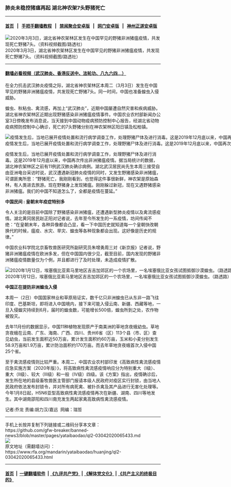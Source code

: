 ### 肺炎未稳控猪瘟再起   湖北神农架7头野猪死亡
------------------------

#### [首页](https://github.com/gfw-breaker/banned-news3/blob/master/README.md) &nbsp;&nbsp;|&nbsp;&nbsp; [手把手翻墙教程](https://github.com/gfw-breaker/guides/wiki) &nbsp;&nbsp;|&nbsp;&nbsp; [禁闻聚合安卓版](https://github.com/gfw-breaker/bn-android) &nbsp;&nbsp;|&nbsp;&nbsp; [网门安卓版](https://github.com/oGate2/oGate) &nbsp;&nbsp;|&nbsp;&nbsp; [神州正道安卓版](https://github.com/SzzdOgate/update) 



<div id="headerimg">
 <img alt="2020年3月3日，湖北省神农架林区发生在中国罕见的野猪非洲猪瘟疫情，共发现死亡野猪7头。（资料视频截图/路透社）" src="https://www.rfa.org/mandarin/yataibaodao/huanjing/ql2-03042020065433.html/ql2-1.jpg/@@images/a3470e98-e510-46f7-b27d-d828e1f06fe7.jpeg" title="2020年3月3日，湖北省神农架林区发生在中国罕见的野猪非洲猪瘟疫情，共发现死亡野猪7头。（资料视频截图/路透社）"/>
 <div id="headerimgcontents">
  <div id="headerimgcaption">
   <span>
    2020年3月3日，湖北省神农架林区发生在中国罕见的野猪非洲猪瘟疫情，共发现死亡野猪7头。（资料视频截图/路透社）
   </span>
   <!-- zoomattribute -->
  </div>
  <!-- headerimgcaption -->
 </div>
 <!-- headerimagecontents -->
</div>

<hr/>


#### [翻墙必看视频（武汉肺炎、香港反送中、法轮功、八九六四...）](https://github.com/gfw-breaker/banned-news3/blob/master/pages/link3.md)

<div id="storytext">
 <div>
  <div class="slot_header">
  </div>
 </div>
 <p>
  在全力抗击武汉肺炎疫情之际，湖北省神农架林区本周二（3月3日）发生在中国罕见的野猪非洲猪瘟疫情，共发现死亡野猪7头。同一时间，中国也准备蝗虫入侵威胁。
 </p>
 <p>
  蝗虫、秋粘虫、禽流感，再加上“武汉肺炎”，近期中国屡遭自然灾害和疾病威胁。湖北省神农架林区近期出现野猪感染非洲猪瘟疫情事件。中国农业农村部新闻办公室3日傍晚发布消息说，当天接到中国动物疫病预防控制中心报告，经湖北省动物疫病预防控制中心确诊，死亡的7头野猪分别在神农架林区阳日镇及松柏镇。
 </p>
 <p>
 </p>
 <p>
 </p>
 <p>
  <div class="image-inline captioned" style="width:1500px;">
   <div style="width:1500px;">
    <img alt="疫情发生后，当地已展开疫情处置和流行病学调查工作，处理野猪尸体及进行消毒。这是2019年12月底以来，中国再次传出非洲猪瘟疫情。（美联社）" src="https://www.rfa.org/mandarin/yataibaodao/huanjing/ql2-03042020065433.html/AP_19171249291616.jpg" title="疫情发生后，当地已展开疫情处置和流行病学调查工作，处理野猪尸体及进行消毒。这是2019年12月底以来，中国再次传出非洲猪瘟疫情。（美联社）"/>
   </div>
   <div class="image-caption">
    <span style="width:1500px;">
     疫情发生后，当地已展开疫情处置和流行病学调查工作，处理野猪尸体及进行消毒。这是2019年12月底以来，中国再次传出非洲猪瘟疫情。（美联社）
    </span>
    <span class="copyright">
    </span>
   </div>
  </div>
 </p>
 <p>
  疫情发生后，当地已展开疫情处置和流行病学调查工作，处理野猪尸体及进行消毒。这是2019年12月底以来，中国再次传出非洲猪瘟疫情。据当局统计的数据，湖北神农架林区之前有11例武汉肺炎确诊病例。湖北武汉居民尚先生本周三接受自由亚洲电台采访时说，武汉遭遇新冠肺炎疫情的同时，又发生野猪感染非洲猪瘟，可谓匪夷所思：“野猪死亡，我刚刚看到，也觉得这件事很新鲜，神农架是原始森林，有人类进去旅游。现在野猪身上发现猪瘟。刚刚躲过新冠，现在又遇野猪感染非洲猪瘟。我们的中国不知道怎么了，全都是疫情在蔓延。”
 </p>
 <p>
  <b>
   中国民间
  </b>
  <b>
   : 皇朝末年疫症特别多
  </b>
 </p>
 <p>
  令人关注的是目前中国除了野猪感染非洲猪瘟，还遭遇新型肺炎疫情以及禽流感疫情。湖北黄冈居民赵正阳对记者说，去年至今所发生的一系疫情，坊间传闻不绝：“在皇朝末年，各种异像都会凸显，看一下中国历史就知道每一个皇朝快改朝换代的时候，瘟疫、水灾、旱灾、蝗虫等各种现象都会出现。这好像是历史的规律。”
 </p>
 <p>
  中国农业科学院北京畜牧兽医研究所副研究员朱增勇周三对《新京报》记者说，野猪非洲猪瘟疫情在欧洲多发，但在中国国内很少见，截至目前，国内发现的野猪非洲猪瘟疫情数量仅为个例，并且都进行了及时处理，未造成疫情扩散。
 </p>
 <p>
 </p>
 <p>
  <div class="image-inline captioned" style="width:1500px;">
   <div style="width:1500px;">
    <img alt="2020年1月12日，埃塞俄比亚索马里地区吉吉加郊区的一个农场里，一名埃塞俄比亚女孩试图抵御沙漠蝗虫。（路透路）" src="https://www.rfa.org/mandarin/yataibaodao/huanjing/ql2-03042020065433.html/2020-01-13T094633Z_104473387_RC2XEE94LMY2_RTRMADP_3_ETHIOPIA-LOCUSTS.JPG" title="2020年1月12日，埃塞俄比亚索马里地区吉吉加郊区的一个农场里，一名埃塞俄比亚女孩试图抵御沙漠蝗虫。（路透路）"/>
   </div>
   <div class="image-caption">
    <span style="width:1500px;">
     2020年1月12日，埃塞俄比亚索马里地区吉吉加郊区的一个农场里，一名埃塞俄比亚女孩试图抵御沙漠蝗虫。（路透路）
    </span>
    <span class="copyright">
    </span>
   </div>
  </div>
 </p>
 <p>
  <b>
   中国正在提防非洲蝗虫入侵
  </b>
 </p>
 <p>
  本周一（2日）中国国家林业和草原局证实，数千亿只非洲蝗虫已从东非一路飞往印度、巴基斯坦，即将进入中国境内，接下来可能入侵云南、新疆、西藏等地，一旦入侵蝗灾持续到6月，届时的蝗虫数，可能增长500倍，蝗虫所到之处，农作物被毁灭。
 </p>
 <p>
  去年11月份的数据显示，中国11种植物发现原产于南美洲的草地贪夜蛾幼虫。草地贪夜蛾在云南、广东、海南、广西、四川、贵州6省（区）113个县（市、区）查见幼虫，当前发生面积近50万亩，累计发生面积约60万亩，玉米和小麦分别发生58.9万亩和1.9万亩，累计防治面积约170万亩。而去年草地贪夜蛾首次入侵中国25个省。
 </p>
 <p>
  至于禽流感疫情则比较严重。本周二，中国农业农村部印发《高致病性禽流感疫情应急实施方案（2020年版）》，将高致病性禽流感疫情响应分为特别重大（Ⅰ级）、重大（Ⅱ级）、较大（Ⅲ级）和一般（Ⅳ级）四级。该《方案》指出，疫情确诊后，发生所在地的县级畜牧兽医主管部门报请本级人民政府对疫区实行封锁，由当地人民政府依法发布封锁令，并对所有病死禽、被扑杀禽及其产品进行无害化处理等。今年1月8日起，H5N6亚型高致病性禽流感疫情再次在新疆、湖南、四川等地发生。其中湖南邵阳和四川南充发生两起家禽高致病性禽流感疫情。
 </p>
 <p>
 </p>
 <p>
  记者:乔龙 责编:胡力汉/嘉远  网编：瑞哲
 </p>
</div>

<hr/>
手机上长按并复制下列链接或二维码分享本文章：<br/>
https://github.com/gfw-breaker/banned-news3/blob/master/pages/yataibaodao/ql2-03042020065433.md <br/>
<a href='https://github.com/gfw-breaker/banned-news3/blob/master/pages/yataibaodao/ql2-03042020065433.md'><img src='https://github.com/gfw-breaker/banned-news3/blob/master/pages/yataibaodao/ql2-03042020065433.md.png'/></a> <br/>
原文地址（需翻墙访问）：https://www.rfa.org/mandarin/yataibaodao/huanjing/ql2-03042020065433.html


------------------------
#### [首页](https://github.com/gfw-breaker/banned-news3/blob/master/README.md) &nbsp;|&nbsp; [一键翻墙软件](https://github.com/gfw-breaker/nogfw/blob/master/README.md) &nbsp;| [《九评共产党》](https://github.com/gfw-breaker/9ping.md/blob/master/README.md#九评之一评共产党是什么) | [《解体党文化》](https://github.com/gfw-breaker/jtdwh.md/blob/master/README.md) | [《共产主义的终极目的》](https://github.com/gfw-breaker/gczydzjmd.md/blob/master/README.md)


<img src='http://gfw-breaker.win/banned-news3/pages/yataibaodao/ql2-03042020065433.md' width='0px' height='0px'/>